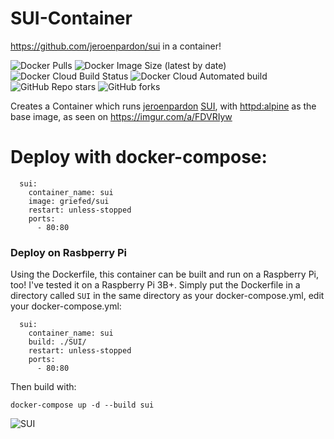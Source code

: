 # SUI-Container
https://github.com/jeroenpardon/sui in a container!

![Docker Pulls](https://img.shields.io/docker/pulls/griefed/sui?style=flat-square)
![Docker Image Size (latest by date)](https://img.shields.io/docker/image-size/griefed/sui?label=Image%20size&sort=date&style=flat-square)
![Docker Cloud Build Status](https://img.shields.io/docker/cloud/build/griefed/sui?label=Docker%20build&style=flat-square)
![Docker Cloud Automated build](https://img.shields.io/docker/cloud/automated/griefed/sui?label=Docker%20build&style=flat-square)
![GitHub Repo stars](https://img.shields.io/github/stars/Griefed/docker-SUI?label=GitHub%20Stars&style=social)
![GitHub forks](https://img.shields.io/github/forks/Griefed/docker-SUI?label=GitHub%20Forks&style=social)

Creates a Container which runs [jeroenpardon](https://github.com/jeroenpardon) [SUI](https://github.com/jeroenpardon/sui), with [httpd:alpine](https://hub.docker.com/_/httpd) as the base image, as seen on https://imgur.com/a/FDVRIyw

# Deploy with docker-compose:
```
  sui:
    container_name: sui
    image: griefed/sui
    restart: unless-stopped
    ports:
      - 80:80
```
### Deploy on Rasbperry Pi
Using the Dockerfile, this container can be built and run on a Raspberry Pi, too! I've tested it on a Raspberry Pi 3B+.
Simply put the Dockerfile in a directory called `SUI` in the same directory as your docker-compose.yml, edit your docker-compose.yml:
```
  sui:
    container_name: sui
    build: ./SUI/
    restart: unless-stopped
    ports:
      - 80:80
```
Then build with:
```
docker-compose up -d --build sui
```
![SUI](https://i.imgur.com/sTzMdMH.png)
